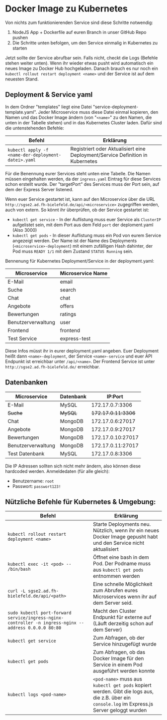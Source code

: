# Docker Image zu Kubernetes

Von nichts zum funktionierenden Service sind diese Schritte notwendig:

1. NodeJS App + Dockerfile auf euren Branch in unser GitHub Repo pushen
2. Die Schritte unten befolgen, um den Service einmalig in Kubernetes zu starten

Jetzt sollte der Service abrufbar sein. Falls nicht, checkt die Logs (Befehle stehen weiter unten). Wenn ihr wieder etwas pusht wird automatisch ein neues Image zu Docker Hub hochgeladen. Danach brauch es nur noch ein `kubectl rollout restart deployment <name>` und der Service ist auf dem neuesten Stand.

## Deployment & Service yaml

In dem Ordner "templates" liegt eine Datei "service-deployment-template.yaml". Jeder Microservice muss diese Datei einmal kopieren, den Namen und das Docker Image ändern (von "`<name>`" zu den Namen, die unten in der Tabelle stehen) und in das Kubernetes Cluster laden. Dafür sind die untenstehenden Befehle:

| Befehl                                              | Erklärung                                                    |
| --------------------------------------------------- | ------------------------------------------------------------ |
| `kubectl apply -f <name-der-deployment-datei>.yaml` | Registriert oder Aktualisiert eine Deployment/Service Definition in Kubernetes |

Für die Benennung eurer Services steht unten eine Tabelle. Die Namen müssen eingehalten werden, da der `ingress.yaml` Eintrag für diese Services schon erstellt wurde. Der "targetPort" des Services muss der Port sein, auf dem der Express Server listened.

Wenn euer Service gestartet ist, kann auf den Microservice über die URL `http://sgse2.ad.fh-bielefeld.de/api/<microservice>` zugegriffen werden, auch von extern. So könnt ihr überprüfen, ob der Service gestartet ist:

- `kubectl get service` - In der Auflistung muss euer Service als `ClusterIP` aufgelistet sein, mit dem Port aus dem Feld `port` der deploment.yaml (Also 3000)
- `kubectl get pods` - In dieser Auflistung muss ein Pod von eurem Service angezeigt werden. Der Name ist der Name des Deployments (`<microservice>-deployment`) mit einem zufälligen Hash dahinter, der Pod muss `READY 1/1` mit dem Zustand `STATUS Running` sein.



Bennenung für Kubernetes Deployment/Service in der deployment.yaml:

| Microservice       | Microservice Name |
| ------------------ | ----------------- |
| E-Mail             | email             |
| Suche              | search            |
| Chat               | chat              |
| Angebote           | offers            |
| Bewertungen        | ratings           |
| Benutzerverwaltung | user              |
| Frontend           | frontend          |
| Test Service       | express-test      |

Diese Infos müsst ihr in eurer deployment.yaml angeben. Euer Deployment heißt dann `<name>-deployment`, der Service `<name>-service` und euer API Endpunkt ist erreichbar unter `/api/<name>`. Der Frontend Service ist unter `http://sgse2.ad.fh-bielefeld.de/` erreichbar.

## Datenbanken

| Microservice       | Datenbank | IP:Port              |
| ------------------ | --------- | -------------------- |
| E-Mail             | MySQL     | 172.17.0.7:3306      |
| ~~Suche~~          | ~~MySQL~~ | ~~172.17.0.11:3306~~ |
| Chat               | MongoDB   | 172.17.0.6:27017     |
| Angebote           | MongoDB   | 172.17.0.9:27017     |
| Bewertungen        | MongoDB   | 172.17.0.10:27017    |
| Benutzerverwaltung | MongoDB   | 172.17.0.11:27017    |
| Test Datenbank     | MySQL     | 172.17.0.8:3306      |

Die IP Adressen sollten sich nicht mehr ändern, also können diese hardcoded werden. Anmeldedaten (für alle gleich):

- Benutzername: `root`
- Passwort: `passwort123!`

## Nützliche Befehle für Kubernetes & Umgebung:

| Befehl                                                       | Erklärung                                                    |
| ------------------------------------------------------------ | ------------------------------------------------------------ |
| `kubectl rollout restart deployment <name>`                  | Starte Deployments neu. Nützlich, wenn ihr ein neues Docker Image gepusht habt und den Service nicht aktualisiert |
| `kubectl exec -it <pod> -- /bin/bash`                        | Öffnet eine bash in dem Pod. Der Podname muss aus `kubectl get pods` entnommen werden |
| `curl -L sgse2.ad.fh-bielefeld.de/api/<path>`                | Eine schnelle Möglichkeit zum Abrufen eures Microservices wenn ihr auf dem Server seid. |
| `sudo kubectl port-forward service/ingress-nginx-controller -n ingress-nginx --address 0.0.0.0 80:80` | Macht den Cluster Endpunkt für externe auf (Läuft derzeitig schon auf dem Server) |
| `kubectl get service`                                        | Zum Abfragen, ob der Service hinzugefügt wurde               |
| `kubectl get pods`                                           | Zum Abfragen, ob das Docker Image für den Service in einem Pod ausgeführt werden konnte |
| `kubectl logs <pod-name>`                                    | `<pod-name>` muss aus `kubectl get pods` kopiert werden. Gibt die logs aus, die z.B. über ein `console.log` im Express.js Server geloggt wurden |

